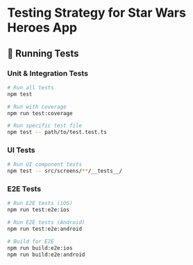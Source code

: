 # Testing Strategy for Star Wars Heroes App

## 🚀 Running Tests

### Unit & Integration Tests
```bash
# Run all tests
npm test

# Run with coverage
npm run test:coverage

# Run specific test file
npm test -- path/to/test.test.ts
```

### UI Tests
```bash
# Run UI component tests
npm test -- src/screens/**/__tests__/
```

### E2E Tests
```bash
# Run E2E tests (iOS)
npm run test:e2e:ios

# Run E2E tests (Android)
npm run test:e2e:android

# Build for E2E
npm run build:e2e:ios
npm run build:e2e:android
```
